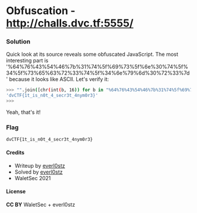 # Obfuscation - http://challs.dvc.tf:5555/

### Solution

Quick look at its source reveals some obfuscated JavaScript. The most interesting part is '%64%76%43%54%46%7b%31%74%5f%69%73%5f%6e%30%74%5f%34%5f%73%65%63%72%33%74%5f%34%6e%79%6d%30%72%33%7d' because it looks like ASCII.
Let's verify it:
```bash
>>> "".join([chr(int(b, 16)) for b in "%64%76%43%54%46%7b%31%74%5f%69%73%5f%6e%30%74%5f%34%5f%73%65%63%72%33%74%5f%34%6e%79%6d%30%72%33%7d"[1:].split("%")])
'dvCTF{1t_is_n0t_4_secr3t_4nym0r3}'
>>>
```

Yeah, that's it!

### Flag
`dvCTF{1t_is_n0t_4_secr3t_4nym0r3}`

#### Credits

- Writeup by [everl0stz](https://ctftime.org/user/85858)
- Solved by [everl0stz](https://ctftime.org/user/85858)
- WaletSec 2021

#### License

**CC BY** WaletSec + everl0stz
